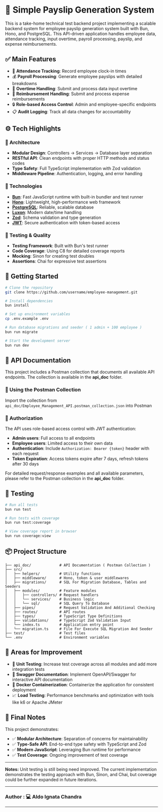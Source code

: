 # 🏢 Simple Payslip Generation System

This is a take-home technical test backend project implementing a scalable backend system for employee payslip generation system built with Bun, Hono, and PostgreSQL. This API-driven application handles employee data, attendance tracking, input overtime, payroll processing, payslip, and expense reimbursements.

## ✅ Main Features

- 📅 **Attendance Tracking**: Record employee clock-in times
- 💰 **Payroll Processing**: Generate employee payslips with detailed breakdowns
- 💸 **Overtime Handling**: Submit and process data input overtime
- 💸 **Reimbursement Handling**: Submit and process expense reimbursements
- 🔒 **Role-based Access Control**: Admin and employee-specific endpoints
- 📋 **Audit Logging**: Track all data changes for accountability

## ⚙️ Tech Highlights

### 🧱 Architecture

- **Modular Design**: Controllers → Services → Database layer separation
- **RESTful API**: Clean endpoints with proper HTTP methods and status codes
- **Type Safety**: Full TypeScript implementation with Zod validation
- **Middleware Pipeline**: Authentication, logging, and error handling

### 🔧 Technologies

- **[Bun](https://bun.sh)**: Fast JavaScript runtime with built-in bundler and test runner
- **[Hono](https://hono.dev)**: Lightweight, high-performance web framework
- **[PostgreSQL](https://www.postgresql.org/)**: Reliable, scalable database
- **[Luxon](https://moment.github.io/luxon/)**: Modern date/time handling
- **[Zod](https://zod.dev/)**: Schema validation and type generation
- **[JWT](https://jwt.io/)**: Secure authentication with token-based access

### 🧪 Testing & Quality

- **Testing Framework**: Built with Bun's test runner
- **Code Coverage**: Using C8 for detailed coverage reports
- **Mocking**: Sinon for creating test doubles
- **Assertions**: Chai for expressive test assertions

## 🚀 Getting Started

```bash
# Clone the repository
git clone https://github.com/username/employee-management.git

# Install dependencies
bun install

# Set up environment variables
cp .env.example .env

# Run database migrations and seeder ( 1 admin + 100 employee )
bun run migrate

# Start the development server
bun run dev
```

## 🔗 API Documentation

This project includes a Postman collection that documents all available API endpoints. The collection is available in the **api_doc** folder.

### 📁 Using the Postman Collection

Import the collection from `api_doc/Employee_Management_API.postman_collection.json` into Postman

### 🔐 Authorization

The API uses role-based access control with JWT authentication:

- **Admin users**: Full access to all endpoints
- **Employee users**: Limited access to their own data
- **Authentication**: Include `Authorization: Bearer {token}` header with each request
- **Token Expiration**: Access tokens expire after 7 days, refresh tokens after 30 days

For detailed request/response examples and all available parameters, please refer to the Postman collection in the **api_doc** folder.

## 🧪 Testing

```bash
# Run all tests
bun run test

# Run tests with coverage
bun run test:coverage

# View coverage report in browser
bun run coverage:view
```

## 📦 Project Structure

```
├── api_doc/             # API Documentation ( Postman Collection )
├── src/                
│   ├── helpers/         # Utility functions
│   ├── middleware/      # Hono, token & user middlewares
│   ├── migrations/      # SQL For Migration Database, Tables and Seeders
│   ├── modules/         # Feature modules
│   │   ├── controllers/ # Request handlers
│   │   └── services/    # Business logic
│   │   └── sql/         # SQL Query To Database
│   ├── pipes/           # Request Validation And Additional Checking
│   ├── routes/          # API routes
│   ├── types/           # TypeScript Type Definitions
│   ├── validations/     # TypeScript Zod Validation Input
│   └── index.ts         # Application entry point
│   └── migration.ts     # File For Execute SQL Migration And Seeder
├── test/                # Test files
└── .env                 # Environment variables
```

## 🧩 Areas for Improvement

- 📝 **Unit Testing**: Increase test coverage across all modules and add more integration tests
- 📝 **Swagger Documentation**: Implement OpenAPI/Swagger for interactive API documentation
- 🐳 **Docker Containerization**: Containerize the application for consistent deployment
- 📈 **Load Testing**: Performance benchmarks and optimization with tools like k6 or Apache JMeter

## 🙏 Final Notes

This project demonstrates:

- ✅ **Modular Architecture**: Separation of concerns for maintainability
- ✅ **Type-Safe API**: End-to-end type safety with TypeScript and Zod
- ✅ **Modern JavaScript**: Leveraging Bun runtime for performance
- ✅ **Test Coverage**: Ongoing improvement of test coverage

---

**Notes:** Unit testing is still being need improved. The current implementation demonstrates the testing approach with Bun, Sinon, and Chai, but coverage could be further expanded in future iterations.

---

### **Author** : **💻 Aldo Ignata Chandra**

---
